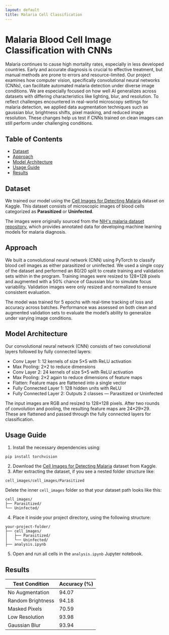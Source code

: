 ```yaml
---
layout: default
title: Malaria Cell Classification
---
```

# Malaria Blood Cell Image Classification with CNNs

Malaria continues to cause high mortality rates, especially in less developed countries. Early and accurate diagnosis is crucial to effective treatment, but manual methods are prone to errors and resource-limited. Our project examines how computer vision, specifically convolutional neural networks (CNNs), can facilitate automated malaria detection under diverse image conditions. We are especially focused on how well AI generalizes across datasets with differing characteristics like lighting, blur, and resolution. To reflect challenges encountered in real-world microscopy settings for malaria detection, we applied data augmentation techniques such as gaussian blur, brightness shifts, pixel masking, and reduced image resolution. These changes help us test if CNNs trained on clean images can still perform under challenging conditions. 

## Table of Contents
- [Dataset](#dataset)
- [Approach](#approach)
- [Model Architecture](#model-architecture)
- [Usage Guide](#usage-guide)
- [Results](#results)

## Dataset
We trained our model using the [Cell Images for Detecting Malaria](https://www.kaggle.com/datasets/iarunava/cell-images-for-detecting-malaria/data) dataset on Kaggle. This dataset consists of microscopic images of blood cells categorized as **Parasitized** or **Uninfected**.

The images were originally sourced from the [NIH's malaria dataset repository](https://ceb.nlm.nih.gov/repositories/malaria-datasets/), which provides annotated data for developing machine learning models for malaria diagnosis.

## Approach
We built a convolutional neural network (CNN) using PyTorch to classify blood cell images as either parasitized or uninfected. We used a single copy of the dataset and performed an 80/20 split to create training and validation sets within in the program. Training images were resized to 128×128 pixels and augmented with a 50% chance of Gaussian blur to simulate focus variability. Validation images were only resized and normalized to ensure consistent evaluation.

The model was trained for 5 epochs with real-time tracking of loss and accuracy across batches. Performance was assessed on both clean and augmented validation sets to evaluate the model’s ability to generalize under varying image conditions.

## Model Architecture
Our convolutional neural network (CNN) consists of two convolutional layers followed by fully connected layers:
- Conv Layer 1: 12 kernels of size 5×5 with ReLU activation
- Max Pooling: 2×2 to reduce dimensions
- Conv Layer 2: 24 kernels of size 5×5 with ReLU activation
- Max Pooling: 2×2 again to reduce dimensions of feature maps
- Flatten: Feature maps are flattened into a single vector
- Fully Connected Layer 1: 128 hidden units with ReLU
- Fully Connected Layer 2: Outputs 2 classes — Parasitized or Uninfected
  
The input images are RGB and resized to 128×128 pixels. After two rounds of convolution and pooling, the resulting feature maps are 24×29×29. These are flattened and passed through the fully connected layers for classification.

## Usage Guide
1. Install the necessary dependencies using:
```bash
pip install torchvision
```
2. Download the [Cell Images for Detecting Malaria](https://www.kaggle.com/datasets/iarunava/cell-images-for-detecting-malaria/data) dataset from Kaggle.
3. After extracting the dataset, if you see a nested folder structure like:
```
cell_images/cell_images/Parasitized
```
Delete the inner `cell_images` folder so that your dataset path looks like this:
```
cell_images/
├── Parasitized/
└── Uninfected/
```
4. Place it inside your project directory, using the following structure:
```
your-project-folder/
├── cell_images/
│   ├── Parasitized/
│   └── Uninfected/
├── analysis.ipynb
```
5. Open and run all cells in the `analysis.ipynb` Jupyter notebook.

## Results
<div markdown="1">

| Test Condition        | Accuracy (%) |
|-----------------------|--------------|
| No Augmentation       | 94.07        |
| Random Brightness     | 94.18        |
| Masked Pixels         | 70.59        |
| Low Resolution        | 93.98        |
| Gaussian Blur         | 93.94        |

</div>
